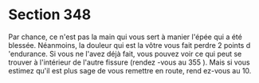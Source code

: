 # Section 348

Par chance, ce n'est pas la main qui vous sert à manier l'épée qui
a été blessée. Néanmoins, la douleur qui est la vôtre vous fait
perdre 2 points d 'endurance.  Si vous ne l'avez déjà fait, vous
pouvez voir ce qui peut se trouver à l'intérieur de l'autre fissure
(rendez -vous au 355 ). Mais si vous estimez qu'il est plus sage de
vous remettre en route, rend ez-vous au 10.